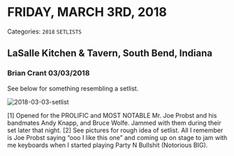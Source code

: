# FRIDAY, MARCH 3RD, 2018
Categories: `2018` `SETLISTS`

## LaSalle Kitchen & Tavern, South Bend, Indiana

### Brian Crant 03/03/2018

See below for something resembling a setlist.

![2018-03-03-setlist](https://briancrant.com/wp-content/uploads/2018/08/2018-03-03-setlist.jpg)

[1] Opened for the PROLIFIC and MOST NOTABLE Mr. Joe Probst and his bandmates Andy Knapp, and Bruce Wolfe. Jammed with them during their set later that night.
[2] See pictures for rough idea of setlist. All I remember is Joe Probst saying “ooo I like this one” and coming up on stage to jam with me keyboards when I started playing Party N Bullshit (Notorious BIG).
